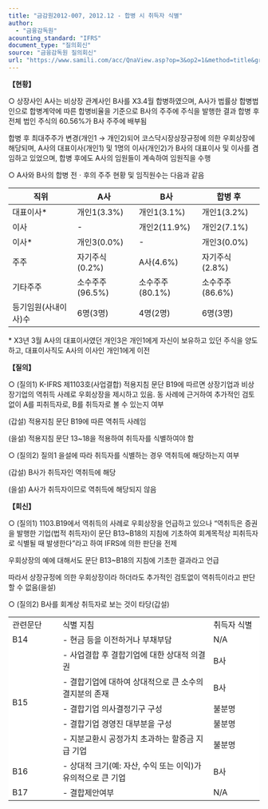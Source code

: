 ```yaml
---
title: "금감원2012-007, 2012.12 - 합병 시 취득자 식별"
author:
  - "금융감독원"
acounting_standard: "IFRS"
document_type: "질의회신"
source: "금융감독원 질의회신"
url: "https://www.samili.com/acc/QnaView.asp?op=3&op2=1&method=title&group=2122-15;1&orgcode=1&searchword=&page=9&code=%EA%B8%88%EA%B0%90%EC%9B%902012%2D007%3A20121218"
---
```

**【현황】**

○ 상장사인 A사는 비상장 관계사인 B사를 X3.4월 합병하였으며, A사가 법률상 합병법인으로 합병계약에 따른 합병비율을 기준으로 B사의 주주에 주식을 발행한 결과 합병 후 전체 법인 주식의 60.56%가 B사 주주에 배부됨

  

합병 후 최대주주가 변경(개인1 → 개인2)되어 코스닥시장상장규정에 의한 우회상장에 해당되며, A사의 대표이사(개인1) 및 1명의 이사(개인2)가 B사의 대표이사 및 이사를 겸임하고 있었으며, 합병 후에도 A사의 임원들이 계속하여 임원직을 수행

  

○ A사와 B사의 합병 전ㆍ후의 주주 현황 및 임직원수는 다음과 같음

| 직위 | A사 | B사 | 합병 후 |
| --- | --- | --- | --- |
| 대표이사\* | 개인1(3.3%) | 개인1(3.1%) | 개인1(3.2%) |
| 이사 | \- | 개인2(11.9%) | 개인2(7.1%) |
| 이사\* | 개인3(0.0%) | \- | 개인3(0.0%) |
| 주주 | 자기주식(0.2%) | A사(4.6%) | 자기주식(2.8%) |
| 기타주주 | 소수주주(96.5%) | 소수주주(80.1%) | 소수주주(86.6%) |
| 등기임원(사내이사)수 | 6명(3명) | 4명(2명) | 6명(3명) |

\* X3년 3월 A사의 대표이사였던 개인3은 개인1에게 자신이 보유하고 있던 주식을 양도하고, 대표이사직도 A사의 이사인 개인1에게 이전

  
**【질의】**

○ (질의1) K-IFRS 제1103호(사업결합) 적용지침 문단 B19에 따르면 상장기업과 비상장기업의 역취득 사례로 우회상장을 제시하고 있음. 동 사례에 근거하여 추가적인 검토없이 A를 피취득자로, B를 취득자로 볼 수 있는지 여부

  

(갑설) 적용지침 문단 B19에 따른 역취득 사례임

(을설) 적용지침 문단 13~18을 적용하여 취득자를 식별하여야 함

  

○ (질의2) 질의1 을설에 따라 취득자를 식별하는 경우 역취득에 해당하는지 여부

  

(갑설) B사가 취득자인 역취득에 해당

(을설) A사가 취득자이므로 역취득에 해당되지 않음

  
  

**【회신】**

○ (질의1) 1103.B19에서 역취득의 사례로 우회상장을 언급하고 있으나 “역취득은 증권을 발행한 기업(법적 취득자)이 문단 B13~B18의 지침에 기초하여 회계목적상 피취득자로 식별될 때 발생한다”라고 하여 IFRS에 의한 판단을 전제

  

우회상장의 예에 대해서도 문단 B13~B18의 지침에 기초한 결과라고 언급

  

따라서 상장규정에 의한 우회상장이라 하더라도 추가적인 검토없이 역취득이라고 판단할 수 없음(을설)

  

○ (질의2) B사를 회계상 취득자로 보는 것이 타당(갑설)

<table width="95%"><colgroup><col width="20%" bgcolor="#ffffff"><col width="60%" bgcolor="#ffffff"><col width="20%" bgcolor="#ffffff"></colgroup><tbody><tr><td><div>관련문단</div></td><td><div>식별 지침</div></td><td><div>취득자 식별</div></td></tr><tr><td><div>B14</div></td><td><div>- 현금 등을 이전하거나 부채부담</div></td><td><div>N/A</div></td></tr><tr><td rowspan="5"><div>B15</div></td><td><div>- 사업결합 후 결합기업에 대한 상대적 의결권</div></td><td><div>B사</div></td></tr><tr><td><div>- 결합기업에 대하여 상대적으로 큰 소수의결지분의 존재</div></td><td><div>B사</div></td></tr><tr><td><div>- 결합기업 의사결정기구 구성</div></td><td><div>불분명</div></td></tr><tr><td><div>- 결합기업 경영진 대부분을 구성</div></td><td><div>불분명</div></td></tr><tr><td><div>- 지분교환시 공정가치 초과하는 할증금 지급 기업</div></td><td><div>불분명</div></td></tr><tr><td><div>B16</div></td><td><div>- 상대적 크기(예: 자산, 수익 또는 이익)가 유의적으로 큰 기업</div></td><td><div>B사</div></td></tr><tr><td><div>B17</div></td><td><div>- 결합제안여부</div></td><td><div>N/A</div></td></tr></tbody></table>
